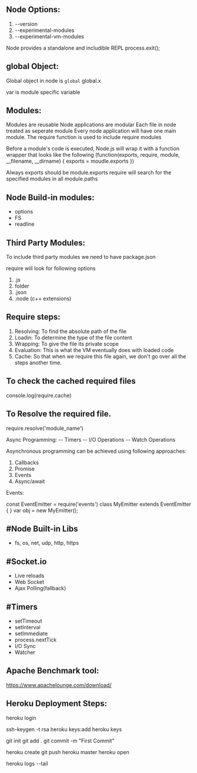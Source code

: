 Node Options:
-------------
1. --version
2. --experimental-modules
3. --experimental-vm-modules

Node provides a standalone and includible REPL
process.exit();

global Object:
--------------
Global object in node is `global`
    global.x

var is module specific variable


Modules:
--------
Modules are reusable 
Node applications are modular
Each file in node treated as seperate module
Every node application will have one main module.
The require function is used to include require modules

Before a module's code is executed, Node.js will wrap it with a function wrapper that looks like the following
(function(exports, require, module, __filename, __dirname) {
    exports = moudle.exports
})

Always exports should be module.exports
require will search for the specified modules in all module.paths

Node Build-in modules:
----------------------
- options
- FS
- readline

Third Party Modules:
----------------------
To include third party modules we need to have package.json

require will look for following options
1. .js
2. folder
3. .json
4. .node (c++ extensions)

Require steps:
--------------
1. Resolving: To find the absolute path of the file
2. Loadin: To determine the type of the file content
3. Wrapping: To give the file its private scope
4. Evaluation: This is what the VM eventually does with loaded code
5. Cache: So that when we require this file again, we don't go over all the steps another time.

To check the cached required files
----------------------------------
console.log(require.cache)

To Resolve the required file.
----------------------------------
require.resolve('module_name')

Async Programming:
-- Timers
-- I/O Operations
-- Watch Operations

Asynchronous programming can be achieved using following approaches:
1. Callbacks
2. Promise
3. Events
4. Async/await


Events:

const EventEmitter =  require('events')
class MyEmitter extends EventEmitter { }
var obj = new MyEmitter();


#Node Built-in Libs
-------------------
- fs, os, net, udp, http, https

#Socket.io
-----------
- Live reloads
- Web Socket
- Ajax Polling(fallback)

#Timers
-------
- setTimeout
- setInterval
- setImmediate
- process.nextTick
- I/O Sync
- Watcher

Apache Benchmark tool:
---------------------
https://www.apachelounge.com/download/

Heroku Deployment Steps:
-----------------------


heroku login

ssh-keygen -t rsa
heroku keys:add
heroku keys



git init
git add .
git commit -m "First Commit"

heroku create
git push heroku master
heroku open

heroku logs --tail
